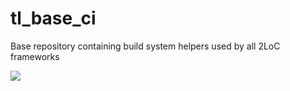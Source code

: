 # tl_base_ci
Base repository containing build system helpers used by all 2LoC frameworks

![](https://travis-ci.org/2LoC/tl_base_ci.svg?branch=master)
